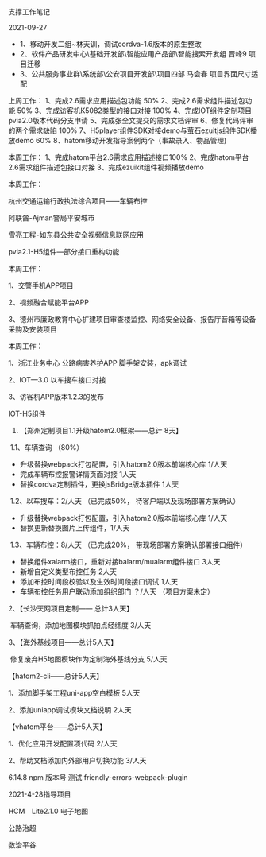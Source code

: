 支撑工作笔记

2021-09-27

- 1、移动开发二组~林天训，调试cordva-1.6版本的原生整改
- 2、软件产品研发中心\基础开发部\智能应用产品部\智能搜索开发组  晋峰9  项目迁移
- 3、公共服务事业群\系统部\公安项目开发部\项目四部 马会春  项目界面尺寸适配

上周工作：
1、完成2.6需求应用描述包功能 50%
2、完成2.6需求组件描述包功能 50%
3、完成访客机K5082类型的接口对接 100%
4、完成IOT组件定制项目pvia2.0版本代码分支申请
5、完成张全文提交的需求文档评审
6、修复代码评审的两个需求缺陷 100%
7、H5player组件SDK对接demo与萤石ezuitjs组件SDK播放demo  60%
8、hatom移动开发指导案例两个（事故录入、物品管理)

本周工作：
1、完成hatom平台2.6需求应用描述接口100%
2、完成hatom平台2.6需求组件描述包接口对接
3、完成ezuikit组件视频播放demo



本周工作：

杭州交通运输行政执法综合项目——车辆布控

阿联酋-Ajman警局平安城市

雪亮工程-如东县公共安全视频信息联网应用

pvia2.1-H5组件—部分接口重构功能



本周工作：

1、交警手机APP项目

2、视频融合赋能平台APP

3、德州市廉政教育中心扩建项目审查楼监控、网络安全设备、报告厅音箱等设备采购及安装项目



本周工作：

1、浙江业务中心 公路病害养护APP  脚手架安装，apk调试

2、IOT—3.0 以车搜车接口对接

3、访客机APP版本1.2.3的发布



IOT-H5组件

1. 【郑州定制项目1.1升级hatom2.0框架——总计 8天】  

​	1.1、车辆查询  （80%）

- 升级替换webpack打包配置，引入hatom2.0版本前端核心库  1/人天
- 完成车辆布控报警详情页面对接  1人天
- 替换cordva定制插件，更换jsBridge版本插件  1人天

​	1.2、以车搜车：2/人天 （已完成50%， 待客户端以及现场部署方案确认）

- 升级替换webpack打包配置，引入hatom2.0版本前端核心库  1/人天
- 替换更新替换图片上传组件，1/人天

​    1.3、车辆布控：8/人天   （已完成20%， 带现场部署方案确认部署接口组件）

- 替换组件xalarm接口，重新对接balarm/mualarm组件接口  3人天
- 新增自定义类型布控任务  2人天
- 添加布控时间段校验以及生效时间段接口调试  1人天
- 车辆布控任务用户联动添加组织部门   ？/人天 （项目方案未定）

2、【长沙天网项目定制—— 总计3人天】            

​	车辆查询，添加地图模块抓拍点经纬度  3/人天

3、【海外基线项目——总计5人天】                   

​    修复废弃H5地图模块作为定制海外基线分支  5/人天



【hatom2-cli——总计5人天】                    

1、添加脚手架工程uni-app空白模板   5人天

2、添加uniapp调试模块文档说明  2人天



【vhatom平台——总计5人天】                  

1、优化应用开发配置项代码   2/人天

2、帮助文档添加内外部用户切换功能  3/人天







6.14.8  npm  版本号 测试 friendly-errors-webpack-plugin





2021-4-28指导项目

HCM　Lite2.1.0 电子地图

公路治超

数治平谷










